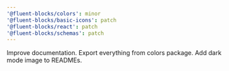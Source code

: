 ```yaml
---
'@fluent-blocks/colors': minor
'@fluent-blocks/basic-icons': patch
'@fluent-blocks/react': patch
'@fluent-blocks/schemas': patch
---
```


Improve documentation. Export everything from colors package. Add dark mode image to READMEs.
